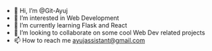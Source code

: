 - 👋 Hi, I’m @Git-Ayuj
- 👀 I’m interested in Web Development
- 🌱 I’m currently learning Flask and React
- 💞️ I’m looking to collaborate on some cool Web Dev related projects
- 📫 How to reach me ayujassistant@gmail.com

<!---
Git-Ayuj/Git-Ayuj is a ✨ special ✨ repository because its `README.md` (this file) appears on your GitHub profile.
You can click the Preview link to take a look at your changes.
--->
